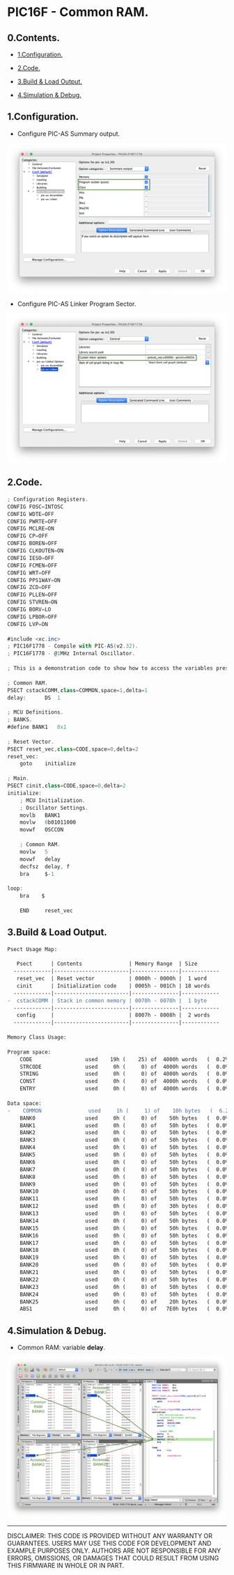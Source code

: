 # PIC16F - Common RAM.

## 0.Contents.

- [1.Configuration.](#1configuration)

- [2.Code.](#2code)

- [3.Build & Load Output.](#3build--load-output)

- [4.Simulation & Debug.](#4simulation--debug)

## 1.Configuration.

- Configure PIC-AS Summary output.

<p align="center"><img alt=="" src="./pics/picas-00.png"></p>

- Configure PIC-AS Linker Program Sector.

<p align="center"><img alt=="" src="./pics/picas-01.png"></p>

## 2.Code.

```as
; Configuration Registers.
CONFIG FOSC=INTOSC
CONFIG WDTE=OFF
CONFIG PWRTE=OFF
CONFIG MCLRE=ON
CONFIG CP=OFF
CONFIG BOREN=OFF
CONFIG CLKOUTEN=ON
CONFIG IESO=OFF
CONFIG FCMEN=OFF
CONFIG WRT=OFF
CONFIG PPS1WAY=ON
CONFIG ZCD=OFF
CONFIG PLLEN=OFF
CONFIG STVREN=ON
CONFIG BORV=LO
CONFIG LPBOR=OFF
CONFIG LVP=ON

#include <xc.inc>
; PIC16F1778 - Compile with PIC-AS(v2.32).
; PIC16F1778 - @1MHz Internal Oscillator.

; This is a demonstration code to show how to access the variables present in the different Common RAM memories.

; Common RAM.
PSECT cstackCOMM,class=COMMON,space=1,delta=1
delay:	    DS  1

; MCU Definitions.
; BANKS.
#define	BANK1   0x1

; Reset Vector.
PSECT reset_vec,class=CODE,space=0,delta=2
reset_vec:
    goto    initialize

; Main.
PSECT cinit,class=CODE,space=0,delta=2
initialize:
    ; MCU Initialization.
    ; Oscillator Settings.
    movlb   BANK1
    movlw   0b01011000
    movwf   OSCCON

    ; Common RAM.
    movlw   5
    movwf   delay
    decfsz  delay, f
    bra	    $-1

loop:
    bra    $

    END	    reset_vec
```

## 3.Build & Load Output.

```diff
Psect Usage Map:

   Psect      | Contents               | Memory Range  | Size
  ------------|------------------------|---------------|------------
   reset_vec  | Reset vector           | 0000h - 0000h |  1 word   
   cinit      | Initialization code    | 0005h - 001Ch | 18 words  
  ------------|------------------------|---------------|------------
-  cstackCOMM | Stack in common memory | 0070h - 0070h |  1 byte   
  ------------|------------------------|---------------|------------
   config     |                        | 8007h - 8008h |  2 words  
  ------------|------------------------|---------------|------------

Memory Class Usage:

Program space:
    CODE                 used    19h (    25) of  4000h words   (  0.2%)
    STRCODE              used     0h (     0) of  4000h words   (  0.0%)
    STRING               used     0h (     0) of  4000h words   (  0.0%)
    CONST                used     0h (     0) of  4000h words   (  0.0%)
    ENTRY                used     0h (     0) of  4000h words   (  0.0%)

Data space:
-    COMMON               used     1h (     1) of    10h bytes   (  6.2%)
    BANK0                used     0h (     0) of    50h bytes   (  0.0%)
    BANK1                used     0h (     0) of    50h bytes   (  0.0%)
    BANK2                used     0h (     0) of    50h bytes   (  0.0%)
    BANK3                used     0h (     0) of    50h bytes   (  0.0%)
    BANK4                used     0h (     0) of    50h bytes   (  0.0%)
    BANK5                used     0h (     0) of    50h bytes   (  0.0%)
    BANK6                used     0h (     0) of    50h bytes   (  0.0%)
    BANK7                used     0h (     0) of    50h bytes   (  0.0%)
    BANK8                used     0h (     0) of    50h bytes   (  0.0%)
    BANK9                used     0h (     0) of    50h bytes   (  0.0%)
    BANK10               used     0h (     0) of    50h bytes   (  0.0%)
    BANK11               used     0h (     0) of    50h bytes   (  0.0%)
    BANK12               used     0h (     0) of    30h bytes   (  0.0%)
    BANK13               used     0h (     0) of    50h bytes   (  0.0%)
    BANK14               used     0h (     0) of    50h bytes   (  0.0%)
    BANK15               used     0h (     0) of    50h bytes   (  0.0%)
    BANK16               used     0h (     0) of    50h bytes   (  0.0%)
    BANK17               used     0h (     0) of    50h bytes   (  0.0%)
    BANK18               used     0h (     0) of    50h bytes   (  0.0%)
    BANK19               used     0h (     0) of    50h bytes   (  0.0%)
    BANK20               used     0h (     0) of    50h bytes   (  0.0%)
    BANK21               used     0h (     0) of    50h bytes   (  0.0%)
    BANK22               used     0h (     0) of    50h bytes   (  0.0%)
    BANK23               used     0h (     0) of    50h bytes   (  0.0%)
    BANK24               used     0h (     0) of    50h bytes   (  0.0%)
    BANK25               used     0h (     0) of    20h bytes   (  0.0%)
    ABS1                 used     0h (     0) of   7E0h bytes   (  0.0%)
```

## 4.Simulation & Debug.

- Common RAM: variable **delay**.

<p align="center"><img alt="" src="./pics/picas-06.png"></p>

---
DISCLAIMER: THIS CODE IS PROVIDED WITHOUT ANY WARRANTY OR GUARANTEES.
USERS MAY USE THIS CODE FOR DEVELOPMENT AND EXAMPLE PURPOSES ONLY.
AUTHORS ARE NOT RESPONSIBLE FOR ANY ERRORS, OMISSIONS, OR DAMAGES THAT COULD
RESULT FROM USING THIS FIRMWARE IN WHOLE OR IN PART.
